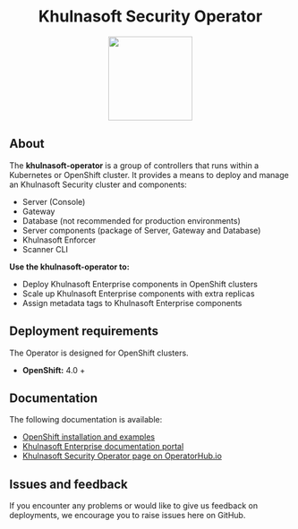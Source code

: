 <h1 align="center">Khulnasoft Security Operator</h1>
<p align="center">
  <img width="150px" height="150px" src="https://avatars.githubusercontent.com/u/43526139?s=400"/>
</p>

## About

The **khulnasoft-operator** is a group of controllers that runs within a Kubernetes or OpenShift cluster. It provides a means to deploy and manage an Khulnasoft Security cluster and components:
* Server (Console)
* Gateway
* Database (not recommended for production environments)
* Server components (package of Server, Gateway and Database)
* Khulnasoft Enforcer
* Scanner CLI

**Use the khulnasoft-operator to:**
 * Deploy Khulnasoft Enterprise components in OpenShift clusters
 * Scale up Khulnasoft Enterprise components with extra replicas
 * Assign metadata tags to Khulnasoft Enterprise components

## Deployment requirements

The Operator is designed for OpenShift clusters.

* **OpenShift:** 4.0 +

## Documentation

The following documentation is available:

- [OpenShift installation and examples](docs/DeployOpenShiftOperator.md)
- [Khulnasoft Enterprise documentation portal](https://docs.khulnasoft.com/)
- [Khulnasoft Security Operator page on OperatorHub.io](https://operatorhub.io/operator/khulnasoft)

## Issues and feedback

If you encounter any problems or would like to give us feedback on deployments, we encourage you to raise issues here on GitHub.
